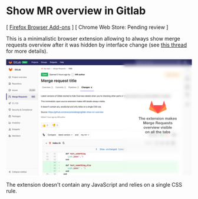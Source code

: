# Show MR overview in Gitlab

[ [Firefox Browser Add-ons](https://addons.mozilla.org/en-US/firefox/addon/show-mr-overview-in-gitlab/) ]
[ Chrome Web Store: Pending review ]

This is a minimalistic browser extension allowing to always show merge requests overview after it was hidden by interface change (see [this thread](https://gitlab.com/gitlab-org/gitlab/issues/36125) for more details).

![Screenshot: the extension makes Merge Requests overview visible on all the tabs](screenshot.png "Screenshot")

The extension doesn't contain any JavaScript and relies on a single CSS rule.
